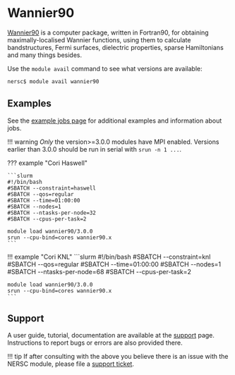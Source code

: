 # Wannier90

[Wannier90](http://www.wannier.org) is a computer package, written in
Fortran90, for obtaining maximally-localised Wannier functions, using
them to calculate bandstructures, Fermi surfaces, dielectric
properties, sparse Hamiltonians and many things besides.

Use the `module avail` command to see what versions are available:

```bash
nersc$ module avail wannier90
```

## Examples

See the [example jobs page](../../jobs/examples/index.md) for additional
examples and information about jobs.

!!! warning
	*Only* the version>=3.0.0 modules have MPI enabled.
	Versions earlier than 3.0.0 should be run in serial with 
	`srun -n 1 ...`.

??? example "Cori Haswell"

	```slurm
	#!/bin/bash
	#SBATCH --constraint=haswell
	#SBATCH --qos=regular
	#SBATCH --time=01:00:00
	#SBATCH --nodes=1
	#SBATCH --ntasks-per-node=32
	#SBATCH --cpus-per-task=2

	module load wannier90/3.0.0
	srun --cpu-bind=cores wannier90.x
	```

!!! example "Cori KNL"
	```slurm
	#!/bin/bash
	#SBATCH --constraint=knl
	#SBATCH --qos=regular
	#SBATCH --time=01:00:00
	#SBATCH --nodes=1
	#SBATCH --ntasks-per-node=68
    #SBATCH --cpus-per-task=2
	
 	module load wannier90/3.0.0
	srun --cpu-bind=cores wannier90.x
	```

## Support

A user guide, tutorial, documentation are available at the 
[support](http://www.wannier.org/support) page. Instructions to
report bugs or errors are also provided there.

!!! tip
	If after consulting with the above you believe there is an issue
	with the NERSC module, please file a
	[support ticket](https://help.nersc.gov).
